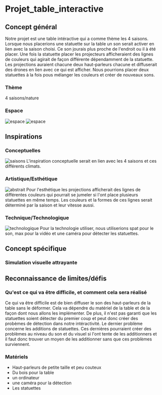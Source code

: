 # Projet_table_interactive


## Concept général
Notre projet est une table intéractive qui a comme thème les 4 saisons. Lorsque nous placerions une statuette sur la table un son serait activer en lien avec la saison choisi. Ce son jourais plus proche de l'endroit ou il à été placer. Une fois la statuette placer les projecteurs afficheraient des lignes de couleurs qui agirait de façon différente dépendamment de la statuette. Les projections auraient chacune deux haut-parleurs chacune et diffuserait des drones en lien avec ce qui est afficher. Nous pourrions placer deux statuettes à la fois pous mélanger les couleurs et créer de nouveaux sons. 


### Thème
4 saisons/nature
### Espace
![espace](médias/Plan-devant.png)
![espace](médias/Plan-haut.png)

## Inspirations 
### Conceptuelles
![saisons](médias/saisons.png)
L'inspiration conceptuelle serait en lien avec les 4 saisons et ces différents climats.
### Artistique/Esthétique
![abstrait](médias/abstrait.png)
Pour l'esthétique les projections afficherait des lignes de différentes couleurs qui pourrait se jumeler si l'ont place plusieurs statuettes en même temps. Les couleurs et la formes de ces lignes serait déterminé par la saison et leur vitesse aussi.
### Technique/Technologique
![technologique](médias/spat.png)
Pour la technologie utiliser, nous utiliserions spat pour le son, max pour la vidéo et une caméra pour détecter les statuettes.

## Concept spécifique
### Simulation visuelle attrayante


## Reconnaissance de limites/défis
### Qu'est ce qui va être difficile, et comment cela sera réalisé
Ce qui va être difficile est de bien diffuser le son des haut-parleurs de la table sans le déformer. Cela va dépendre du matériel de la table et de la façon dont nous allons les implémenter. De plus, il n'est pas garanti que les statuettes soient détecter du premier coup et peut donc créer des probèmes de détection dans notre intéractivité. Le dernier problème concerne les additions de statuettes. Ces dernières pourraient créer des problèmes au niveau du son et du visuel si l'ont tente de les additionners et il faut donc trouver un moyen de les additionner sans que ces problèmes surviennent.

### Matériels
- Haut-parleurs de petite taille et peu couteux
- Du bois pour la table
- un ordinateur
- une caméra pour la détection
- Les statuettes
